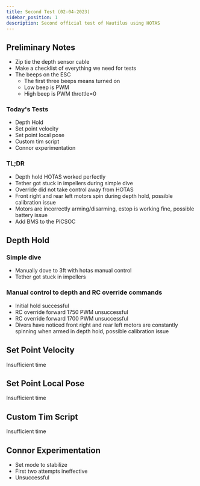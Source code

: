 ```yaml
---
title: Second Test (02-04-2023)
sidebar_position: 1
description: Second official test of Nautilus using HOTAS
---
```


## Preliminary Notes

- Zip tie the depth sensor cable
- Make a checklist of everything we need for tests
- The beeps on the ESC
  - The first three beeps means turned on
  - Low beep is PWM
  - High beep is PWM throttle=0

### Today's Tests

- Depth Hold
- Set point velocity
- Set point local pose
- Custom tim script
- Connor experimentation

### TL;DR

- Depth hold HOTAS worked perfectly
- Tether got stuck in impellers during simple dive
- Override did not take control away from HOTAS
- Front right and rear left motors spin during depth hold, possible calibration issue
- Motors are incorrectly arming/disarming, estop is working fine, possible battery issue
- Add BMS to the PICSOC

## Depth Hold

### Simple dive

- Manually dove to 3ft with hotas manual control
- Tether got stuck in impellers

### Manual control to depth and RC override commands

- Initial hold successful
- RC override forward 1750 PWM unsuccessful
- RC override forward 1700 PWM unsuccessful
- Divers have noticed front right and rear left motors are constantly spinning when armed in depth hold, possible calibration issue

## Set Point Velocity

Insufficient time

## Set Point Local Pose

Insufficient time

## Custom Tim Script

Insufficient time

## Connor Experimentation

- Set mode to stabilize
- First two attempts ineffective
- Unsuccessful

